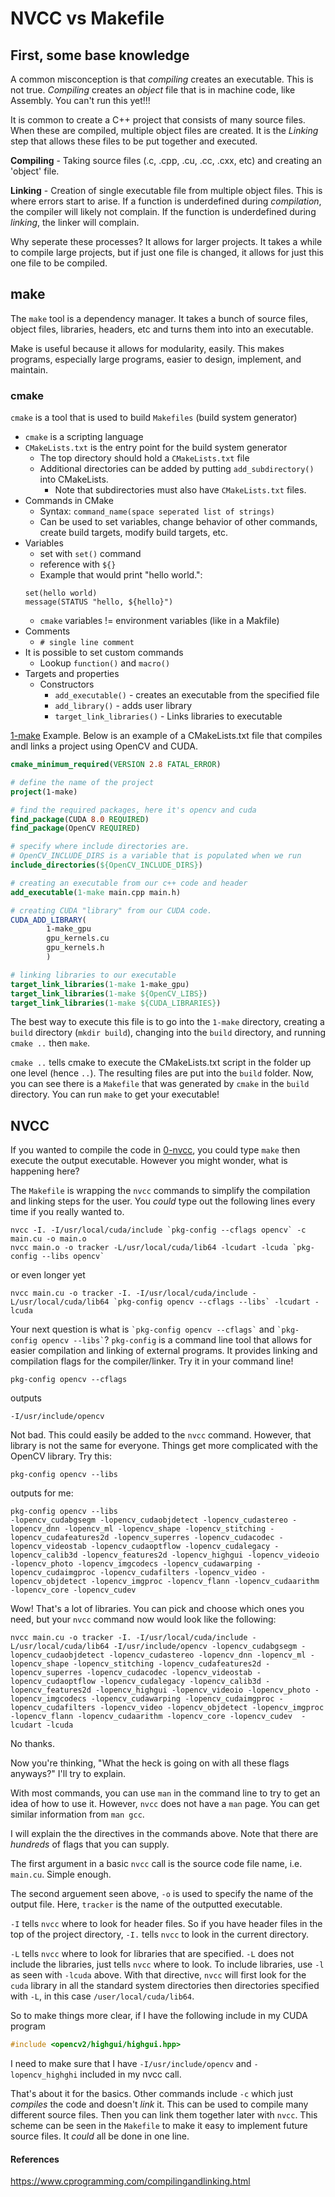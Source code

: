 # NVCC vs Makefile

## First, some base knowledge
A common misconception is that *compiling* creates an executable. This
is not true. *Compiling* creates an *object* file that is in machine
code, like Assembly. You can't run this yet!!!

It is common to create a C++ project that consists of many source files. When
these are compiled, multiple object files are created. It is the *Linking*
step that allows these files to be put together and executed.

**Compiling** - Taking source files (.c, .cpp, .cu, .cc, .cxx, etc) and
creating an 'object' file.

**Linking** - Creation of single executable file from multiple object files.
This is where errors start to arise. If a function is underdefined during
*compilation*, the compiler will likely not complain. If the function is
underdefined during *linking*, the linker will complain.

Why seperate these processes? It allows for larger projects. It takes a while
to compile large projects, but if just one file is changed, it allows for
just this one file to be compiled.

## make

The ```make``` tool is a dependency manager. It takes a bunch of source
files, object files, libraries, headers, etc and turns them into
into an executable.

Make is useful because it allows for modularity, easily. This makes programs,
especially large programs, easier to design, implement, and maintain.

### cmake
```cmake``` is a tool that is used to build ```Makefiles``` (build system generator)
* ```cmake``` is a scripting language
* ```CMakeLists.txt``` is the entry point for the build system generator
   * The top directory should hold a ```CMakeLists.txt``` file
   * Additional directories can be added by putting ```add_subdirectory()```
   into CMakeLists.
      * Note that subdirectories must also have ```CMakeLists.txt``` files.
* Commands in CMake
   * Syntax: ```command_name(space seperated list of strings)```
   * Can be used to set variables, change behavior of other commands, create build targets,
   modify build targets, etc.
* Variables
   * set with ```set()``` command
   * reference with ```${}```
   * Example that would print "hello world.":
   ```
   set(hello world)
   message(STATUS "hello, ${hello}")
   ```
   * ```cmake``` variables != environment variables (like in a Makfile)
* Comments
   * ```# single line comment```
* It is possible to set custom commands
   * Lookup ```function()``` and ```macro()```
* Targets and properties
   * Constructors
      * ```add_executable()``` - creates an executable from the specified file
      * ```add_library()``` - adds user library
      * ```target_link_libraries()``` - Links libraries to executable

[1-make](./1-make) Example. Below is an example of a CMakeLists.txt file
that compiles andl links a project using OpenCV and CUDA.
``` CMake
cmake_minimum_required(VERSION 2.8 FATAL_ERROR)

# define the name of the project
project(1-make)

# find the required packages, here it's opencv and cuda
find_package(CUDA 8.0 REQUIRED)
find_package(OpenCV REQUIRED)

# specify where include directories are.
# OpenCV_INCLUDE_DIRS is a variable that is populated when we run
include_directories(${OpenCV_INCLUDE_DIRS})

# creating an executable from our c++ code and header
add_executable(1-make main.cpp main.h)

# creating CUDA "library" from our CUDA code.
CUDA_ADD_LIBRARY(
        1-make_gpu
        gpu_kernels.cu
        gpu_kernels.h
        )

# linking libraries to our executable
target_link_libraries(1-make 1-make_gpu)
target_link_libraries(1-make ${OpenCV_LIBS})
target_link_libraries(1-make ${CUDA_LIBRARIES})
```

The best way to execute this file is to go into the ```1-make``` directory,
creating a ```build``` directory (```mkdir build```), changing into the
```build``` directory, and running ```cmake ..``` then ```make```.

```cmake ..``` tells cmake to execute the CMakeLists.txt script in the
folder up one level (hence ```..```). The resulting files are put into
the ```build``` folder. Now, you can see there is a ```Makefile```
that was generated by ```cmake``` in the ```build``` directory. You can
run ```make``` to get your executable!

## NVCC
If you wanted to compile the code in [0-nvcc](./0-nvcc), you could type
```make``` then execute the output executable. However you might wonder, what is happening
here?

The ```Makefile``` is wrapping the ```nvcc``` commands to simplify the
compilation and linking steps for the user. You *could* type out the
following lines every time if you really wanted to.
```
nvcc -I. -I/usr/local/cuda/include `pkg-config --cflags opencv` -c main.cu -o main.o
nvcc main.o -o tracker -L/usr/local/cuda/lib64 -lcudart -lcuda `pkg-config --libs opencv`
```
or even longer yet
```
nvcc main.cu -o tracker -I. -I/usr/local/cuda/include -L/usr/local/cuda/lib64 `pkg-config opencv --cflags --libs` -lcudart -lcuda
```

Your next question is what is ``` `pkg-config opencv --cflags` ``` and
``` `pkg-config opencv --libs` ```? ```pkg-config``` is a command line
tool that allows for easier compilation and linking of external programs.
It provides linking and compilation flags for the compiler/linker. Try
it in your command line!
```
pkg-config opencv --cflags
```
outputs
```
-I/usr/include/opencv
```
Not bad. This could easily be added to the `nvcc` command. However, that
library is not the same for everyone. Things get more complicated with
the OpenCV library. Try this:
```
pkg-config opencv --libs
```
outputs for me:
```
pkg-config opencv --libs
-lopencv_cudabgsegm -lopencv_cudaobjdetect -lopencv_cudastereo -lopencv_dnn -lopencv_ml -lopencv_shape -lopencv_stitching -lopencv_cudafeatures2d -lopencv_superres -lopencv_cudacodec -lopencv_videostab -lopencv_cudaoptflow -lopencv_cudalegacy -lopencv_calib3d -lopencv_features2d -lopencv_highgui -lopencv_videoio -lopencv_photo -lopencv_imgcodecs -lopencv_cudawarping -lopencv_cudaimgproc -lopencv_cudafilters -lopencv_video -lopencv_objdetect -lopencv_imgproc -lopencv_flann -lopencv_cudaarithm -lopencv_core -lopencv_cudev
```
Wow! That's a lot of libraries. You can pick and choose which ones you need, but
your ```nvcc``` command now would look like the following:
```
nvcc main.cu -o tracker -I. -I/usr/local/cuda/include -L/usr/local/cuda/lib64 -I/usr/include/opencv -lopencv_cudabgsegm -lopencv_cudaobjdetect -lopencv_cudastereo -lopencv_dnn -lopencv_ml -lopencv_shape -lopencv_stitching -lopencv_cudafeatures2d -lopencv_superres -lopencv_cudacodec -lopencv_videostab -lopencv_cudaoptflow -lopencv_cudalegacy -lopencv_calib3d -lopencv_features2d -lopencv_highgui -lopencv_videoio -lopencv_photo -lopencv_imgcodecs -lopencv_cudawarping -lopencv_cudaimgproc -lopencv_cudafilters -lopencv_video -lopencv_objdetect -lopencv_imgproc -lopencv_flann -lopencv_cudaarithm -lopencv_core -lopencv_cudev  -lcudart -lcuda
```
No thanks.

Now you're thinking, "What the heck is going on with all these flags anyways?" I'll
try to explain.

With most commands, you can use ```man``` in the command line to try to get
an idea of how to use it. However, ```nvcc``` does not have a ```man```
page. You can get similar information from ```man gcc```.

I will explain the the directives in the commands above. Note that there
are *hundreds* of flags that you can supply.

The first argument in a basic ```nvcc``` call is the source code file
name, i.e. ```main.cu```. Simple enough.

The second arguement seen above, ```-o``` is used to specify the name
of the output file. Here, ```tracker``` is the name of the outputted
executable.

```-I``` tells ```nvcc``` where to look for header files. So if you have
header files in the top of the project directory, ```-I.``` tells ```nvcc```
to look in the current directory.

```-L``` tells ```nvcc``` where to look for libraries that are specified.
```-L``` does not include the libraries, just tells ```nvcc``` where to look.
To include libraries, use ```-l``` as seen with ```-lcuda``` above. With that
directive, ```nvcc``` will first look for the ```cuda``` library in all the standard
system directories then directories specified with ```-L```, in this case
```/user/local/cuda/lib64```.

So to make things more clear, if I have the following include in my CUDA
program
``` C++
#include <opencv2/highgui/highgui.hpp>
```
I need to make sure that I have ```-I/usr/include/opencv``` and ```-lopencv_highghi``` included in my
nvcc call.

That's about it for the basics. Other commands include ```-c``` which just
*compiles* the code and doesn't *link* it. This can be used to compile
many different source files. Then you can link them together later with ```nvcc```. This
scheme can be seen in the ```Makefile``` to make it easy to implement future source
files. It *could* all be done in one line.


#### References
https://www.cprogramming.com/compilingandlinking.html
